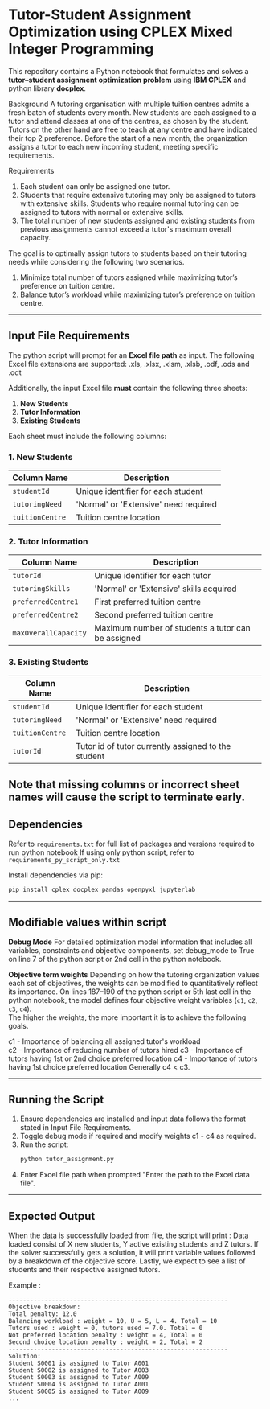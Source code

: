 # Tutor-Student Assignment Optimization using CPLEX Mixed Integer Programming 

This repository contains a Python notebook that formulates and solves a **tutor–student assignment optimization problem** using **IBM CPLEX** and python library **docplex**. 

Background
A tutoring organisation with multiple tuition centres admits a fresh batch of students every month. New students are each assigned to a tutor and attend classes at one of the centres, as chosen by the student. Tutors on the other hand are free to teach at any centre and have indicated their top 2 preference. Before the start of a new month, the organization assigns a tutor to each new incoming student, meeting specific requirements.

Requirements
1) Each student can only be assigned one tutor.
2) Students that require extensive tutoring may only be assigned to tutors with extensive skills. Students who require normal tutoring can be assigned to tutors with normal or extensive skills.
3) The total number of new students assigned and existing students from previous assignments cannot exceed a tutor's maximum overall capacity.

The goal is to optimally assign tutors to students based on their tutoring needs while considering the following two scenarios. 
1) Minimize total number of tutors assigned while maximizing tutor’s preference on tuition centre.
2) Balance tutor’s workload while maximizing tutor’s preference on tuition centre.

---

## Input File Requirements

The python script will prompt for an **Excel file path** as input. 
The following Excel file extensions are supported: .xls, .xlsx, .xlsm, .xlsb, .odf, .ods and .odt 

Additionally, the input Excel file **must** contain the following three sheets: 
1. **New Students**  
2. **Tutor Information**  
3. **Existing Students**

Each sheet must include the following columns:
### 1. New Students
| Column Name | Description |
|--------------|-------------|
| `studentId` | Unique identifier for each student |
| `tutoringNeed` | 'Normal' or 'Extensive' need required |
| `tuitionCentre` | Tuition centre location |

### 2. Tutor Information
| Column Name | Description |
|--------------|-------------|
| `tutorId` | Unique identifier for each tutor |
| `tutoringSkills` | 'Normal' or 'Extensive' skills acquired |
| `preferredCentre1` | First preferred tuition centre |
| `preferredCentre2` | Second preferred tuition centre |
| `maxOverallCapacity` | Maximum number of students a tutor can be assigned |

### 3. Existing Students
| Column Name | Description |
|--------------|-------------|
| `studentId` | Unique identifier for each student |
| `tutoringNeed` | 'Normal' or 'Extensive' need required |
| `tuitionCentre` | Tuition centre location |
| `tutorId` | Tutor id of tutor currently assigned to the student |

Note that missing columns or incorrect sheet names will cause the script to terminate early.  
---

## Dependencies

Refer to `requirements.txt` for full list of packages and versions required to run python notebook
If using only python script, refer to `requirements_py_script_only.txt`

Install dependencies via pip:
```bash
pip install cplex docplex pandas openpyxl jupyterlab
```
 
---

## Modifiable values within script 
 
**Debug Mode**
For detailed optimization model information that includes all variables, constraints and objective components, set debug_mode to True on line 7 of the python script or 2nd cell in the python notebook.  
 
**Objective term weights**
Depending on how the tutoring organization values each set of objectives, the weights can be modified to quantitatively reflect its importance. 
On lines 187–190 of the python script or 5th last cell in the python notebook, the model defines four objective weight variables (`c1`, `c2`, `c3`, `c4`).  
The higher the weights, the more important it is to achieve the following goals. 

c1 - Importance of balancing all assigned tutor's workload  
c2 - Importance of reducing number of tutors hired
c3 - Importance of tutors having 1st or 2nd choice preferred location
c4 - Importance of tutors having 1st choice preferred location 
Generally c4 < c3. 
 
---

## Running the Script

1. Ensure dependencies are installed and input data follows the format stated in Input File Requirements. 
2. Toggle debug mode if required and modify weights c1 - c4 as required.  
3. Run the script:
   ```bash
   python tutor_assignment.py
   ```
4. Enter Excel file path when prompted "Enter the path to the Excel data file". 

---

## Expected Output

When the data is successfully loaded from file, the script will print : Data loaded consist of X new students, Y active existing students and Z tutors.
If the solver successfully gets a solution, it will print variable values followed by a breakdown of the objective score.
Lastly, we expect to see a list of students and their respective assigned tutors.   

Example : 
```
-------------------------------------------------------------
Objective breakdown:
Total penalty: 12.0
Balancing workload : weight = 10, U = 5, L = 4. Total = 10
Tutors used : weight = 0, tutors used = 7.0. Total = 0
Not preferred location penalty : weight = 4, Total = 0
Second choice location penalty : weight = 2, Total = 2
-------------------------------------------------------------
Solution:
Student S0001 is assigned to Tutor A001
Student S0002 is assigned to Tutor A003
Student S0003 is assigned to Tutor A009
Student S0004 is assigned to Tutor A001
Student S0005 is assigned to Tutor A009
... 
```